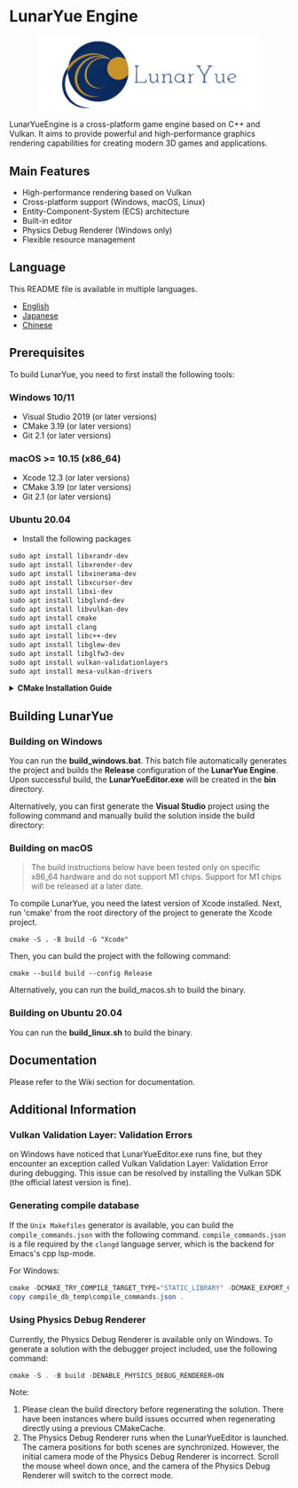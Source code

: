 ﻿# LunarYue Engine

<p align="center">
    <img src="engine/source/editor/resource/LunarYueEngine.png" width="400" alt="LunarYue Engineのロゴ">
  </a>
</p>

LunarYueEngine is a cross-platform game engine based on C++ and Vulkan. It aims to provide powerful and high-performance graphics rendering capabilities for creating modern 3D games and applications.

## Main Features

- High-performance rendering based on Vulkan
- Cross-platform support (Windows, macOS, Linux)
- Entity-Component-System (ECS) architecture
- Built-in editor
- Physics Debug Renderer (Windows only)
- Flexible resource management

## Language

This README file is available in multiple languages.

- [English](README-en.md)
- [Japanese](README.md)
- [Chinese](README-zh.md)

## Prerequisites

To build LunarYue, you need to first install the following tools:

### Windows 10/11
- Visual Studio 2019 (or later versions)
- CMake 3.19 (or later versions)
- Git 2.1 (or later versions)

### macOS >= 10.15 (x86_64)
- Xcode 12.3 (or later versions)
- CMake 3.19 (or later versions)
- Git 2.1 (or later versions)

### Ubuntu 20.04
- Install the following packages
```
sudo apt install libxrandr-dev
sudo apt install libxrender-dev
sudo apt install libxinerama-dev
sudo apt install libxcursor-dev
sudo apt install libxi-dev
sudo apt install libglvnd-dev
sudo apt install libvulkan-dev
sudo apt install cmake
sudo apt install clang
sudo apt install libc++-dev
sudo apt install libglew-dev
sudo apt install libglfw3-dev
sudo apt install vulkan-validationlayers
sudo apt install mesa-vulkan-drivers
```

<details>
  <summary><b>CMake Installation Guide</b></summary>
  <br>
 <b>Windows:</b>

1. Visit the CMake official website (https://cmake.org/download/) and download the installer for Windows.

2. Run the downloaded installer and install CMake. During the installation, select the "Add CMake to the system PATH for all users" option to add CMake to the system PATH.

3. After the installation is complete, open the command prompt and run the 'cmake --version' command to check if CMake has been correctly installed. After running this command, the version information of CMake will be displayed.

  <br>
<b>Linux:</b>

1. Open the terminal and run the following command to install CMake:

   ```
   sudo apt-get update
   sudo apt-get install cmake
   ```

2. After the installation is complete, run the 'cmake --version' command to check if CMake has been correctly installed. After running this command, the version information of CMake will be displayed.

  <br>
<b>macOS:</b>

1. If you haven't installed Homebrew yet, follow the instructions on the official website (https://brew.sh/index_en).

2. Open the terminal and run the following command to install CMake:

   ```
   brew install cmake
   ```

3. After the installation is complete, run the 'cmake --version' command to check if CMake has been correctly installed. After running this command, the version information of CMake will be displayed.

  <br>
</details>

## Building LunarYue

### Building on Windows
You can run the **build_windows.bat**. This batch file automatically generates the project and builds the **Release** configuration of the **LunarYue Engine**. Upon successful build, the **LunarYueEditor.exe** will be created in the **bin** directory.

Alternatively, you can first generate the **Visual Studio** project using the following command and manually build the solution inside the build directory:

### Building on macOS

> The build instructions below have been tested only on specific x86_64 hardware and do not support M1 chips. Support for M1 chips will be released at a later date.

To compile LunarYue, you need the latest version of Xcode installed.
Next, run 'cmake' from the root directory of the project to generate the Xcode project.

```
cmake -S . -B build -G "Xcode"

```
Then, you can build the project with the following command:

```
cmake --build build --config Release
```


Alternatively, you can run the build_macos.sh to build the binary.

### Building on Ubuntu 20.04
You can run the **build_linux.sh** to build the binary.

## Documentation
Please refer to the Wiki section for documentation.

## Additional Information

### Vulkan Validation Layer: Validation Errors
on Windows have noticed that LunarYueEditor.exe runs fine, but they encounter an exception called Vulkan Validation Layer: Validation Error during debugging. This issue can be resolved by installing the Vulkan SDK (the official latest version is fine).

### Generating compile database
If the `Unix Makefiles` generator is available, you can build the `compile_commands.json` with the following command. `compile_commands.json` is a file required by the `clangd` language server, which is the backend for Emacs's cpp lsp-mode.

For Windows:

``` powershell
cmake -DCMAKE_TRY_COMPILE_TARGET_TYPE="STATIC_LIBRARY" -DCMAKE_EXPORT_COMPILE_COMMANDS=ON -S . -B compile_db_temp -G "Unix Makefiles"
copy compile_db_temp\compile_commands.json .
```

### Using Physics Debug Renderer
Currently, the Physics Debug Renderer is available only on Windows. To generate a solution with the debugger project included, use the following command:

``` powershell
cmake -S . -B build -DENABLE_PHYSICS_DEBUG_RENDERER=ON

```
Note:

1. Please clean the build directory before regenerating the solution. There have been instances where build issues occurred when regenerating directly using a previous CMakeCache.
2. The Physics Debug Renderer runs when the LunarYueEditor is launched. The camera positions for both scenes are synchronized. However, the initial camera mode of the Physics Debug Renderer is incorrect. Scroll the mouse wheel down once, and the camera of the Physics Debug Renderer will switch to the correct mode.




